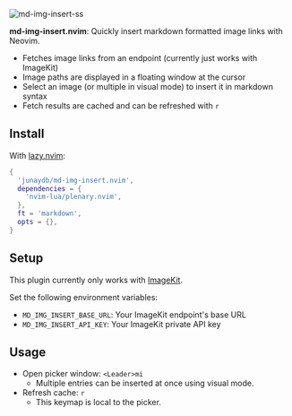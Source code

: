 ![md-img-insert-ss](https://github.com/user-attachments/assets/b6f8fcf1-9a77-4b2c-aa39-b7001cd3fc23)

**md-img-insert.nvim**: Quickly insert markdown formatted image links with Neovim.

- Fetches image links from an endpoint (currently just works with ImageKit)
- Image paths are displayed in a floating window at the cursor
- Select an image (or multiple in visual mode) to insert it in markdown syntax
- Fetch results are cached and can be refreshed with `r`

## Install

With [lazy.nvim](https://github.com/folke/lazy.nvim):

```lua
{
  'junaydb/md-img-insert.nvim',
  dependencies = {
    'nvim-lua/plenary.nvim',
  },
  ft = 'markdown',
  opts = {},
}
```

## Setup

This plugin currently only works with [ImageKit](https://imagekit.io/).

Set the following environment variables:

- `MD_IMG_INSERT_BASE_URL`: Your ImageKit endpoint's base URL
- `MD_IMG_INSERT_API_KEY`: Your ImageKit private API key

## Usage

- Open picker window: `<Leader>mi`
  - Multiple entries can be inserted at once using visual mode.
- Refresh cache: `r`
  - This keymap is local to the picker.
